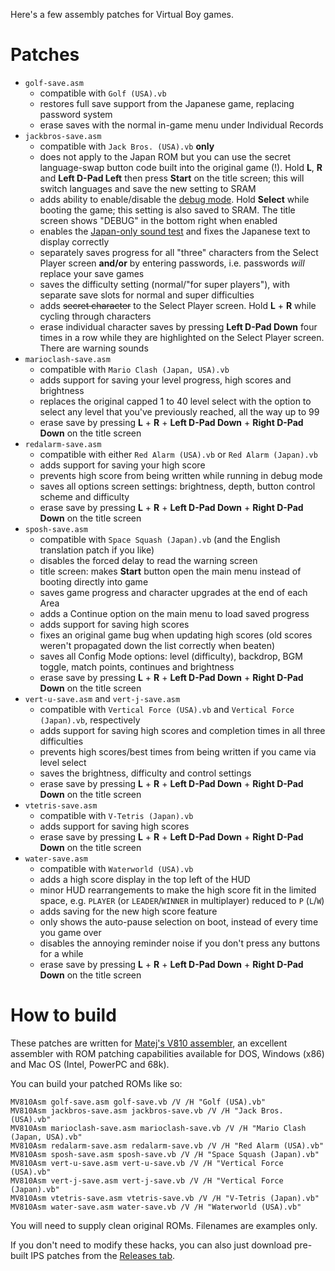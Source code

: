 Here's a few assembly patches for Virtual Boy games.

# Patches
* `golf-save.asm`
  * compatible with `Golf (USA).vb`
  * restores full save support from the Japanese game, replacing password system
  * erase saves with the normal in-game menu under Individual Records
* `jackbros-save.asm`
  * compatible with `Jack Bros. (USA).vb` **only**
  * does not apply to the Japan ROM but you can use the secret language-swap button code built into the original game (!). Hold **L**, **R** and **Left D-Pad Left** then press **Start** on the title screen; this will switch languages and save the new setting to SRAM
  * adds ability to enable/disable the [debug mode](https://www.virtual-boy.com/games/jack-bros/guides/). Hold **Select** while booting the game; this setting is also saved to SRAM. The title screen shows "DEBUG" in the bottom right when enabled
  * enables the [Japan-only sound test](https://www.virtual-boy.com/games/jack-bros/guides/) and fixes the Japanese text to display correctly
  * separately saves progress for all "three" characters from the Select Player screen **and/or** by entering passwords, i.e. passwords *will* replace your save games
  * saves the difficulty setting (normal/"for super players"), with separate save slots for normal and super difficulties
  * adds ~~secret character~~ to the Select Player screen. Hold **L** + **R** while cycling through characters
  * erase individual character saves by pressing **Left D-Pad Down** four times in a row while they are highlighted on the Select Player screen. There are warning sounds
* `marioclash-save.asm`
  * compatible with `Mario Clash (Japan, USA).vb`
  * adds support for saving your level progress, high scores and brightness
  * replaces the original capped 1 to 40 level select with the option to select any level that you've previously reached, all the way up to 99
  * erase save by pressing **L** + **R** + **Left D-Pad Down** + **Right D-Pad Down** on the title screen
* `redalarm-save.asm`
  * compatible with either `Red Alarm (USA).vb` or `Red Alarm (Japan).vb`
  * adds support for saving your high score 
  * prevents high score from being written while running in debug mode
  * saves all options screen settings: brightness, depth, button control scheme and difficulty
  * erase save by pressing **L** + **R** + **Left D-Pad Down** + **Right D-Pad Down** on the title screen
* `sposh-save.asm`
  * compatible with `Space Squash (Japan).vb` (and the English translation patch if you like)
  * disables the forced delay to read the warning screen
  * title screen: makes **Start** button open the main menu instead of booting directly into game
  * saves game progress and character upgrades at the end of each Area
  * adds a Continue option on the main menu to load saved progress
  * adds support for saving high scores
  * fixes an original game bug when updating high scores (old scores weren't propagated down the list correctly when beaten)
  * saves all Config Mode options: level (difficulty), backdrop, BGM toggle, match points, continues and brightness
  * erase save by pressing **L** + **R** + **Left D-Pad Down** + **Right D-Pad Down** on the title screen
* `vert-u-save.asm` and `vert-j-save.asm`
  * compatible with `Vertical Force (USA).vb` and `Vertical Force (Japan).vb`, respectively
  * adds support for saving high scores and completion times in all three difficulties
  * prevents high scores/best times from being written if you came via level select
  * saves the brightness, difficulty and control settings
  * erase save by pressing **L** + **R** + **Left D-Pad Down** + **Right D-Pad Down** on the title screen
* `vtetris-save.asm`
  * compatible with `V-Tetris (Japan).vb`
  * adds support for saving high scores
  * erase save by pressing **L** + **R** + **Left D-Pad Down** + **Right D-Pad Down** on the title screen
* `water-save.asm`
  * compatible with `Waterworld (USA).vb`
  * adds a high score display in the top left of the HUD
  * minor HUD rearrangements to make the high score fit in the limited space, e.g. `PLAYER` (or `LEADER`/`WINNER` in multiplayer) reduced to `P` (`L`/`W`)
  * adds saving for the new high score feature
  * only shows the auto-pause selection on boot, instead of every time you game over
  * disables the annoying reminder noise if you don't press any buttons for a while
  * erase save by pressing **L** + **R** + **Left D-Pad Down** + **Right D-Pad Down** on the title screen

# How to build
These patches are written for [Matej's V810 assembler](http://matejhorvat.si/en/software/mv810asm/), an excellent assembler with ROM patching capabilities available for DOS, Windows (x86) and Mac OS (Intel, PowerPC and 68k).

You can build your patched ROMs like so:
```
MV810Asm golf-save.asm golf-save.vb /V /H "Golf (USA).vb"
MV810Asm jackbros-save.asm jackbros-save.vb /V /H "Jack Bros. (USA).vb"
MV810Asm marioclash-save.asm marioclash-save.vb /V /H "Mario Clash (Japan, USA).vb"
MV810Asm redalarm-save.asm redalarm-save.vb /V /H "Red Alarm (USA).vb"
MV810Asm sposh-save.asm sposh-save.vb /V /H "Space Squash (Japan).vb"
MV810Asm vert-u-save.asm vert-u-save.vb /V /H "Vertical Force (USA).vb"
MV810Asm vert-j-save.asm vert-j-save.vb /V /H "Vertical Force (Japan).vb"
MV810Asm vtetris-save.asm vtetris-save.vb /V /H "V-Tetris (Japan).vb"
MV810Asm water-save.asm water-save.vb /V /H "Waterworld (USA).vb"
```
You will need to supply clean original ROMs. Filenames are examples only.

If you don't need to modify these hacks, you can also just download pre-built IPS patches from the [Releases tab](https://github.com/vaguerant/vb-patches/releases).
